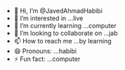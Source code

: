 - 👋 Hi, I’m @JavedAhmadHabibi
- 👀 I’m interested in ...live
- 🌱 I’m currently learning ...computer
- 💞️ I’m looking to collaborate on ...jab
- 📫 How to reach me ...by learning
- 😄 Pronouns: ...habibi
- ⚡ Fun fact: ...computer

<!---
JavedAhmadHabibi/JavedAhmadHabibi is a ✨ special ✨ repository because its `README.md` (this file) appears on your GitHub profile.
You can click the Preview link to take a look at your changes.
--->
